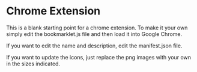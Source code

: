 # Chrome Extension

This is a blank starting point for a chrome extension. To make it your own simply edit the bookmarklet.js file and then load it into Google Chrome.

If you want to edit the name and description, edit the manifest.json file.

If you want to update the icons, just replace the png images with your own in the sizes indicated.
